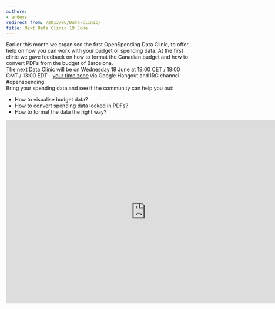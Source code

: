 ```yaml
---
authors:
- anders
redirect_from: /2013/06/Data-Clinic/
title: Next Data Clinic 19 June
---
```


Earlier this month we organised the first OpenSpending Data Clinic, to offer help on how you can work with your budget or spending data. 
At the first clinic we gave feedback on how to format the Canadian budget and how to convert PDFs from the budget of Barcelona.
<br>
The next Data Clinic will be on Wednesday 19 June at 19:00 CET / 18:00 GMT / 13:00 EDT - [your time zone](http://www.timeanddate.com/worldclock/fixedtime.html?msg=OpenSpending+Data+Clinic&iso=20130619T13&p1=263&ah=1) via Google Hangout and IRC channel #openspending.
<br>
Bring your spending data and see if the community can help you out:<br>
- How to visualise budget data?<br>
- How to convert spending data locked in PDFs?<br>
- How to format the data the right way?<br> 

<iframe src="https://docs.google.com/forms/d/1vi2LNysNsu346-X8H5oIp00OUjDFsiR_pYcQSWrQAiY/viewform?embedded=true" width="760" height="500" frameborder="0" marginheight="0" marginwidth="0">Loading...</iframe>
